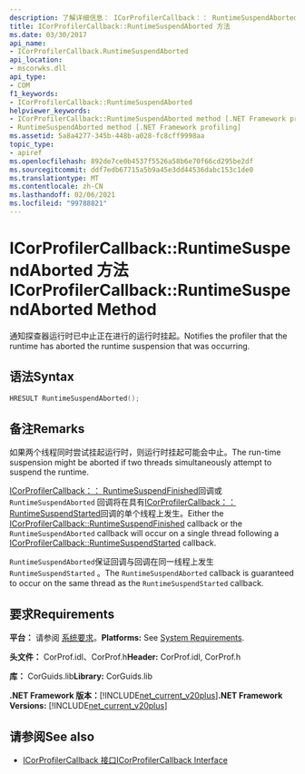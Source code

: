 ```yaml
---
description: 了解详细信息： ICorProfilerCallback：： RuntimeSuspendAborted 方法
title: ICorProfilerCallback::RuntimeSuspendAborted 方法
ms.date: 03/30/2017
api_name:
- ICorProfilerCallback.RuntimeSuspendAborted
api_location:
- mscorwks.dll
api_type:
- COM
f1_keywords:
- ICorProfilerCallback::RuntimeSuspendAborted
helpviewer_keywords:
- ICorProfilerCallback::RuntimeSuspendAborted method [.NET Framework profiling]
- RuntimeSuspendAborted method [.NET Framework profiling]
ms.assetid: 5a8a4277-345b-448b-a028-fc8cff9998aa
topic_type:
- apiref
ms.openlocfilehash: 892de7ce0b4537f5526a58b6e70f66cd295be2df
ms.sourcegitcommit: ddf7edb67715a5b9a45e3dd44536dabc153c1de0
ms.translationtype: MT
ms.contentlocale: zh-CN
ms.lasthandoff: 02/06/2021
ms.locfileid: "99788821"
---
```

# <a name="icorprofilercallbackruntimesuspendaborted-method"></a><span data-ttu-id="4bf98-103">ICorProfilerCallback::RuntimeSuspendAborted 方法</span><span class="sxs-lookup"><span data-stu-id="4bf98-103">ICorProfilerCallback::RuntimeSuspendAborted Method</span></span>

<span data-ttu-id="4bf98-104">通知探查器运行时已中止正在进行的运行时挂起。</span><span class="sxs-lookup"><span data-stu-id="4bf98-104">Notifies the profiler that the runtime has aborted the runtime suspension that was occurring.</span></span>  
  
## <a name="syntax"></a><span data-ttu-id="4bf98-105">语法</span><span class="sxs-lookup"><span data-stu-id="4bf98-105">Syntax</span></span>  
  
```cpp  
HRESULT RuntimeSuspendAborted();  
```  
  
## <a name="remarks"></a><span data-ttu-id="4bf98-106">备注</span><span class="sxs-lookup"><span data-stu-id="4bf98-106">Remarks</span></span>  

 <span data-ttu-id="4bf98-107">如果两个线程同时尝试挂起运行时，则运行时挂起可能会中止。</span><span class="sxs-lookup"><span data-stu-id="4bf98-107">The run-time suspension might be aborted if two threads simultaneously attempt to suspend the runtime.</span></span>  
  
 <span data-ttu-id="4bf98-108">[ICorProfilerCallback：： RuntimeSuspendFinished](icorprofilercallback-runtimesuspendfinished-method.md)回调或 `RuntimeSuspendAborted` 回调将在具有[ICorProfilerCallback：： RuntimeSuspendStarted](icorprofilercallback-runtimesuspendstarted-method.md)回调的单个线程上发生。</span><span class="sxs-lookup"><span data-stu-id="4bf98-108">Either the [ICorProfilerCallback::RuntimeSuspendFinished](icorprofilercallback-runtimesuspendfinished-method.md) callback or the `RuntimeSuspendAborted` callback will occur on a single thread following a [ICorProfilerCallback::RuntimeSuspendStarted](icorprofilercallback-runtimesuspendstarted-method.md) callback.</span></span>  
  
 <span data-ttu-id="4bf98-109">`RuntimeSuspendAborted`保证回调与回调在同一线程上发生 `RuntimeSuspendStarted` 。</span><span class="sxs-lookup"><span data-stu-id="4bf98-109">The `RuntimeSuspendAborted` callback is guaranteed to occur on the same thread as the `RuntimeSuspendStarted` callback.</span></span>  
  
## <a name="requirements"></a><span data-ttu-id="4bf98-110">要求</span><span class="sxs-lookup"><span data-stu-id="4bf98-110">Requirements</span></span>  

 <span data-ttu-id="4bf98-111">**平台：** 请参阅 [系统要求](../../get-started/system-requirements.md)。</span><span class="sxs-lookup"><span data-stu-id="4bf98-111">**Platforms:** See [System Requirements](../../get-started/system-requirements.md).</span></span>  
  
 <span data-ttu-id="4bf98-112">**头文件：** CorProf.idl、CorProf.h</span><span class="sxs-lookup"><span data-stu-id="4bf98-112">**Header:** CorProf.idl, CorProf.h</span></span>  
  
 <span data-ttu-id="4bf98-113">**库：** CorGuids.lib</span><span class="sxs-lookup"><span data-stu-id="4bf98-113">**Library:** CorGuids.lib</span></span>  
  
 <span data-ttu-id="4bf98-114">**.NET Framework 版本：**[!INCLUDE[net_current_v20plus](../../../../includes/net-current-v20plus-md.md)]</span><span class="sxs-lookup"><span data-stu-id="4bf98-114">**.NET Framework Versions:** [!INCLUDE[net_current_v20plus](../../../../includes/net-current-v20plus-md.md)]</span></span>  
  
## <a name="see-also"></a><span data-ttu-id="4bf98-115">请参阅</span><span class="sxs-lookup"><span data-stu-id="4bf98-115">See also</span></span>

- [<span data-ttu-id="4bf98-116">ICorProfilerCallback 接口</span><span class="sxs-lookup"><span data-stu-id="4bf98-116">ICorProfilerCallback Interface</span></span>](icorprofilercallback-interface.md)
